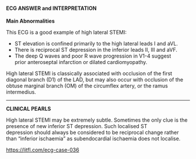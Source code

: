 #### ECG ANSWER and INTERPRETATION

**Main Abnormalities**

This ECG is a good example of high lateral STEMI:

* ST elevation is confined primarily to the high lateral leads I and aVL. 
* There is reciprocal ST depression in the inferior leads II, III and aVF. 
* The deep Q waves and poor R wave progression in V1-4 suggest prior anteroseptal infarction or dilated cardiomyopathy. 

High lateral STEMI is classically associated with occlusion of the first diagonal branch (D1) of the LAD, but may also occur with occlusion of the obtuse marginal branch (OM) of the circumflex artery, or the ramus intermedius.

---------------

**CLINICAL PEARLS**

High lateral STEMI may be extremely subtle. Sometimes the only clue is the presence of new inferior ST depression. Such localised ST depression should always be considered to be reciprocal change rather than “inferior ischaemia” as subendocardial ischaemia does not localise.

<https://litfl.com/ecg-case-036>
